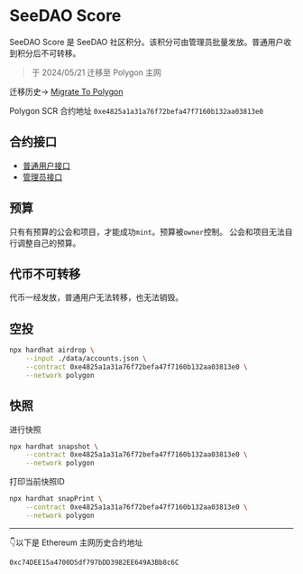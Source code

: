 # SeeDAO Score

SeeDAO Score 是 SeeDAO 社区积分。该积分可由管理员批量发放。普通用户收到积分后不可转移。

> 于 2024/05/21 迁移至 Polygon 主网 

迁移历史-> [Migrate To Polygon](./Migrate_To_Polygon.md)

Polygon SCR 合约地址 `0xe4825a1a31a76f72befa47f7160b132aa03813e0`

## 合约接口
- [普通用户接口](./docs/common-interfaces.md)
- [管理员接口](./docs/admin-interfaces.md)

## 预算

只有有预算的公会和项目，才能成功`mint`。预算被`owner`控制。
公会和项目无法自行调整自己的预算。

## 代币不可转移

代币一经发放，普通用户无法转移，也无法销毁。

## 空投

```bash
npx hardhat airdrop \
    --input ./data/accounts.json \
    --contract 0xe4825a1a31a76f72befa47f7160b132aa03813e0 \
    --network polygon
```

## 快照

进行快照
```bash
npx hardhat snapshot \
    --contract 0xe4825a1a31a76f72befa47f7160b132aa03813e0 \
    --network polygon
```

打印当前快照ID
```bash
npx hardhat snapPrint \
    --contract 0xe4825a1a31a76f72befa47f7160b132aa03813e0 \
    --network polygon
```

---

👇以下是 Ethereum 主网历史合约地址

`0xc74DEE15a4700D5df797bDD3982EE649A3Bb8c6C`